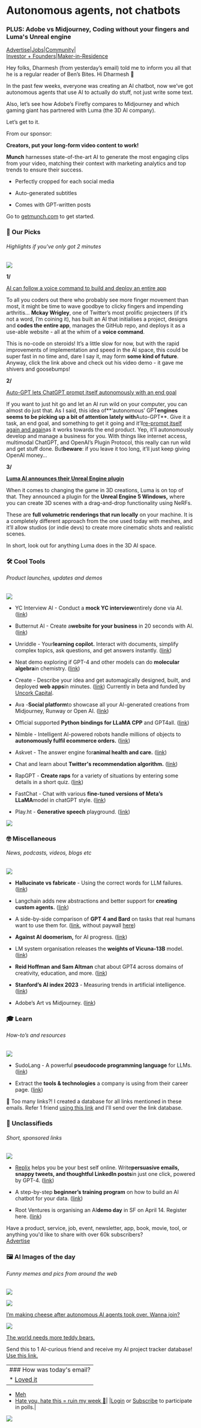 # Autonomous agents, not chatbots

### PLUS: Adobe vs Midjourney, Coding without your fingers and Luma's Unreal engine

[Advertise](https://sponsor.bensbites.co/?utm_source=bensbites\&utm_medium=referral\&utm_campaign=autonomous-agents-not-chatbots)|[Jobs](https://gigs.bensbites.co/?utm_source=bensbites\&utm_medium=referral\&utm_campaign=autonomous-agents-not-chatbots)|[Community](https://discord.gg/qd92NKjDdE?utm_source=bensbites\&utm_medium=referral\&utm_campaign=autonomous-agents-not-chatbots)|\
[Investor + Founders](https://raise.bensbites.co/?utm_source=bensbites\&utm_medium=referral\&utm_campaign=autonomous-agents-not-chatbots)|[Maker-in-Residence](https://maker.bensbites.co/?utm_source=bensbites\&utm_medium=referral\&utm_campaign=autonomous-agents-not-chatbots)

Hey folks, Dharmesh (from yesterday’s email) told me to inform you all that he is a regular reader of Ben’s Bites. Hi Dharmesh 👋

In the past few weeks, everyone was creating an AI chatbot, now we’ve got autonomous agents that use AI to actually do stuff, not just write some text.

Also, let’s see how Adobe’s Firefly compares to Midjourney and which gaming giant has partnered with Luma (the 3D AI company).

Let’s get to it.

From our sponsor:

**Creators, put your long-form video content to work!**

**Munch** harnesses state-of-the-art AI to generate the most engaging clips from your video, matching their context with marketing analytics and top trends to ensure their success.

- Perfectly cropped for each social media

- Auto-generated subtitles

- Comes with GPT-written posts

Go to [getmunch.com](http://getmunch.com?utm_source=bensbites\&utm_medium=referral\&utm_campaign=autonomous-agents-not-chatbots) to get started.

### 🤌 Our Picks

###### Highlights if you've only got 2 minutes

![](https://media.beehiiv.com/cdn-cgi/image/fit=scale-down,format=auto,onerror=redirect,quality=80/uploads/asset/file/7dfbc517-fcf6-4e5b-a4da-163bf4fb703f/Line_1.png)

**1/**

[AI can follow a voice command to build and deploy an entire app](https://twitter.com/mckaywrigley/status/1642948620604538880)

To all you coders out there who probably see more finger movement than most, it might be time to wave goodbye to clicky fingers and impending arthritis… **Mckay Wrigley**, one of Twitter’s most prolific projecteers (if it’s not a word, I’m coining it), has built an AI that initialises a project, designs and **codes the entire app**, manages the GitHub repo, and deploys it as a use-able website - all at the whim of a **voice command**.

This is no-code on steroids! It’s a little slow for now, but with the rapid improvements of implementation and speed in the AI space, this could be super fast in no time and, dare I say it, may form **some kind of future**. Anyway, click the link above and check out his video demo - it gave me shivers and goosebumps!

**2/**

[Auto-GPT lets ChatGPT prompt itself autonomously with an end goal](https://twitter.com/1littlecoder/status/1642815168919875585)

If you want to just hit go and let an AI run wild on your computer, you can almost do just that. As I said, this idea of\*\*‘autonomous’ GPT**engines seems to be picking up a bit of attention lately with**Auto-GPT\*\*. Give it a task, an end goal, and something to get it going and it’ll[re-prompt itself again and again](https://twitter.com/yoheinakajima/status/1642881722495954945)as it works towards the end product. Yep, it’ll autonomously develop and manage a business for you. With things like internet access, multimodal ChatGPT, and OpenAI’s Plugin Protocol, this really can run wild and get stuff done. But**beware**: if you leave it too long, it’ll just keep giving OpenAI money…

**3/**

**[Luma AI announces their Unreal Engine plugin](https://twitter.com/LumaLabsAI/status/1642883558938411008?utm_source=bensbites\&utm_medium=referral\&utm_campaign=autonomous-agents-not-chatbots)**

When it comes to changing the game in 3D creations, Luma is on top of that. They announced a plugin for the **Unreal Engine 5 Windows,** where you can create 3D scenes with a drag-and-drop functionality using NeRFs.

These are **full volumetric renderings that run locally** on your machine. It is a completely different approach from the one used today with meshes, and it’ll allow studios (or indie devs) to create more cinematic shots and realistic scenes.

In short, look out for anything Luma does in the 3D AI space.

### 🛠️ Cool Tools

###### Product launches, updates and demos

![](https://media.beehiiv.com/cdn-cgi/image/fit=scale-down,format=auto,onerror=redirect,quality=80/uploads/asset/file/740ee61f-83fa-4283-a1a3-49c350289a26/Line_1.png)

- YC Interview AI - Conduct a **mock YC interview**entirely done via AI. ([link](https://ycinterview.ai/?utm_source=bensbites\&utm_medium=referral\&utm_campaign=autonomous-agents-not-chatbots))

- Butternut AI - Create a**website for your business** in 20 seconds with AI. ([link](https://butternut.ai/?utm_source=bensbites\&utm_medium=referral\&utm_campaign=autonomous-agents-not-chatbots))

- Unriddle - Your**learning copilot.** Interact with documents, simplify complex topics, ask questions, and get answers instantly. ([link](https://www.unriddle.ai/?utm_source=bensbites\&utm_medium=referral\&utm_campaign=autonomous-agents-not-chatbots))

- Neat demo exploring if GPT-4 and other models can do **molecular algebra**in chemistry. ([link](https://whitead.github.io/svelte-chem-algebra/?utm_source=bensbites\&utm_medium=referral\&utm_campaign=autonomous-agents-not-chatbots))

- Create - Describe your idea and get automagically designed, built, and deployed **web apps**in minutes. ([link](https://www.create.xyz/beta?utm_source=bensbites\&utm_medium=referral\&utm_campaign=autonomous-agents-not-chatbots)) Currently in beta and funded by [Uncork Capital](https://medium.com/uncorkcapital/create-empowering-everyone-to-build-the-software-they-want-4c74dfb2007c?utm_source=bensbites\&utm_medium=referral\&utm_campaign=autonomous-agents-not-chatbots).

- Ava -**Social platform**to showcase all your AI-generated creations from Midjourney, Runway or Open AI. ([link](https://www.get-ava.com/?utm_source=bensbites\&utm_medium=referral\&utm_campaign=autonomous-agents-not-chatbots))

- Official supported **Python bindings for LLaMA CPP** and GPT4all. ([link](https://github.com/nomic-ai/pyllamacpp?utm_source=bensbites\&utm_medium=referral\&utm_campaign=autonomous-agents-not-chatbots))

- Nimble - Intelligent AI-powered robots handle millions of objects to **autonomously fulfil ecommerce orders.** ([link](https://www.nimble.ai/?utm_source=bensbites\&utm_medium=referral\&utm_campaign=autonomous-agents-not-chatbots))

- Askvet - The answer engine for**animal health and care.** ([link](https://askvet.app/?utm_source=bensbites\&utm_medium=referral\&utm_campaign=autonomous-agents-not-chatbots))

- Chat and learn about **Twitter's recommendation algorithm.** ([link](https://the-algorithm.onrender.com/?utm_source=bensbites\&utm_medium=referral\&utm_campaign=autonomous-agents-not-chatbots))

- RapGPT - **Create raps** for a variety of situations by entering some details in a short quiz. ([link](https://rapjam.ai/?utm_source=bensbites\&utm_medium=referral\&utm_campaign=autonomous-agents-not-chatbots))

- FastChat - Chat with various **fine-tuned versions of Meta’s LLaMA**model in chatGPT style. ([link](https://chat.lmsys.org/?utm_source=bensbites\&utm_medium=referral\&utm_campaign=autonomous-agents-not-chatbots))

- Play.ht - **Generative speech** playground. ([link](https://playground.play.ht/?utm_source=bensbites\&utm_medium=referral\&utm_campaign=autonomous-agents-not-chatbots))

![](https://media.beehiiv.com/cdn-cgi/image/fit=scale-down,format=auto,onerror=redirect,quality=80/uploads/asset/file/edcb45df-376a-40fb-b136-17a518de4bd1/Screenshot_2023-04-04_at_11.31.19.png)

### 🤓 Miscellaneous

###### News, podcasts, videos, blogs etc

![](https://media.beehiiv.com/cdn-cgi/image/fit=scale-down,format=auto,onerror=redirect,quality=80/uploads/asset/file/9c89cfa5-3a30-4ad7-a1fd-c582914a9bd6/Line_1.png)

- **Hallucinate vs fabricate** - Using the correct words for LLM failures. ([link](https://www.bloomberg.com/news/newsletters/2023-04-03/chatgpt-bing-and-bard-don-t-hallucinate-they-fabricate?utm_source=bensbites\&utm_medium=referral\&utm_campaign=autonomous-agents-not-chatbots))

- Langchain adds new abstractions and better support for **creating custom agents.** ([link](https://blog.langchain.dev/custom-agents/?utm_source=bensbites\&utm_medium=referral\&utm_campaign=autonomous-agents-not-chatbots))

- A side-by-side comparison of **GPT 4 and Bard** on tasks that real humans want to use them for. ([link](https://www.ft.com/content/15e781a9-af8d-4b1c-9ebc-9cf100b8db36?utm_source=bensbites\&utm_medium=referral\&utm_campaign=autonomous-agents-not-chatbots), without paywall [here](https://archive.vn/uPlKe?utm_source=bensbites\&utm_medium=referral\&utm_campaign=autonomous-agents-not-chatbots))

- **Against AI doomerism,** for AI progress. ([link](https://maxmore.substack.com/p/against-ai-doomerism-for-ai-progress?utm_source=bensbites\&utm_medium=referral\&utm_campaign=autonomous-agents-not-chatbots))

- LM system organisation releases the **weights of Vicuna-13B** model. ([link](https://github.com/lm-sys/FastChat/?utm_source=bensbites\&utm_medium=referral\&utm_campaign=autonomous-agents-not-chatbots#vicuna-weights))

- **Reid Hoffman and Sam Altman** chat about GPT4 across domains of creativity, education, and more. ([link](https://greylock.com/greymatter/ai-field-notes/?utm_source=bensbites\&utm_medium=referral\&utm_campaign=autonomous-agents-not-chatbots))

- **Stanford’s AI index 2023** - Measuring trends in artificial intelligence. ([link](https://hai.stanford.edu/research/ai-index-2023?utm_source=bensbites\&utm_medium=referral\&utm_campaign=autonomous-agents-not-chatbots))

- Adobe’s Art vs Midjourney. ([link](https://twitter.com/DrJimFan/status/1642921475849203712?utm_source=bensbites\&utm_medium=referral\&utm_campaign=autonomous-agents-not-chatbots))

### 🎓 Learn

###### How-to’s and resources

![](https://media.beehiiv.com/cdn-cgi/image/fit=scale-down,format=auto,onerror=redirect,quality=80/uploads/asset/file/20485204-c624-40fa-9db0-f13d02c4c7e5/Line_1.png)

- SudoLang - A powerful **pseudocode programming language** for LLMs. ([link](https://medium.com/javascript-scene/sudolang-a-powerful-pseudocode-programming-language-for-llms-d64d42aa719b?utm_source=bensbites\&utm_medium=referral\&utm_campaign=autonomous-agents-not-chatbots))

- Extract the **tools & technologies** a company is using from their career page. ([link](https://twitter.com/gregkamradt/status/1643027796850253824?utm_source=bensbites\&utm_medium=referral\&utm_campaign=autonomous-agents-not-chatbots))

👋 Too many links?! I created a database for all links mentioned in these emails. Refer 1 friend [using this link](https://www.bensbites.co/subscribe?ref=PLACEHOLDER) and I'll send over the link database.

### 📰 Unclassifieds

###### Short, sponsored links

![](https://media.beehiiv.com/cdn-cgi/image/fit=scale-down,format=auto,onerror=redirect,quality=80/uploads/asset/file/67eed100-5f2e-478a-a8be-fdf2119d3a9d/Line_1.png)

- [Replix](https://www.replix.ai?utm_source=benbites_newsletter\&utm_medium=email\&utm_campaign=benbites_newsletter) helps you be your best self online. Write**persuasive emails, snappy tweets, and thoughtful LinkedIn posts**in just one click, powered by GPT-4. ([link](https://www.replix.ai?utm_source=benbites_newsletter\&utm_medium=email\&utm_campaign=benbites_newsletter))

- A step-by-step **beginner’s training program** on how to build an AI chatbot for your data. ([link](https://chatwithdata.teachable.com/p/aichatbotdata?utm_source=bensbites\&utm_medium=referral\&utm_campaign=autonomous-agents-not-chatbots))

- Root Ventures is organising an AI**demo day** in SF on April 14. Register here. ([link](https://lu.ma/wtdml6ir?t=\&utm_source=bensbites\&utm_medium=referral\&utm_campaign=autonomous-agents-not-chatbots))

Have a product, service, job, event, newsletter, app, book, movie, tool, or anything you'd like to share with over 60k subscribers?\
[Advertise](https://sponsor.bensbites.co/?utm_source=bensbites\&utm_medium=referral\&utm_campaign=autonomous-agents-not-chatbots)

### 🖼 AI Images of the day

###### Funny memes and pics from around the web

![](https://media.beehiiv.com/cdn-cgi/image/fit=scale-down,format=auto,onerror=redirect,quality=80/uploads/asset/file/41e094df-32ed-4c78-8367-801571614834/Line_1.png)

![](https://media.beehiiv.com/cdn-cgi/image/fit=scale-down,format=auto,onerror=redirect,quality=80/uploads/asset/file/05dd1da6-d12f-41bf-87fd-550759c473ef/image.png)

[I’m making cheese after autonomous AI agents took over. Wanna join?](https://www.reddit.com/r/weirddalle/comments/129hnqa/thomas_jefferson_making_some_amazing_mac_cheese/?utm_source=bensbites\&utm_medium=referral\&utm_campaign=autonomous-agents-not-chatbots)

![](https://media.beehiiv.com/cdn-cgi/image/fit=scale-down,format=auto,onerror=redirect,quality=80/uploads/asset/file/7f1580c3-7d89-4e8f-ad9f-2348ea71ac35/image.png)

[The world needs more teddy bears.](https://www.reddit.com/r/StableDiffusion/comments/1272yyv/this_sub_needs_more_teddy_bears/?utm_source=bensbites\&utm_medium=referral\&utm_campaign=autonomous-agents-not-chatbots)

Send this to 1 AI-curious friend and receive my AI project tracker database! [Use this link.](https://www.bensbites.co/subscribe?ref=PLACEHOLDER)

||
|:---|
|### How was today's email?|
|\* [Loved it](https://www.bensbites.co/login)

- [Meh](https://www.bensbites.co/login)
- [Hate you, hate this = ruin my week 🥹](https://www.bensbites.co/login)|
  |[Login](https://www.bensbites.co/login) or [Subscribe](https://www.bensbites.co/subscribe) to participate in polls.|

![](https://media.beehiiv.com/cdn-cgi/image/fit=scale-down,format=auto,onerror=redirect,quality=80/uploads/asset/file/1310d519-abf4-4f92-9bc3-cb3b0e6fed78/Screenshot_2022-12-13_at_14.55.58.png)
